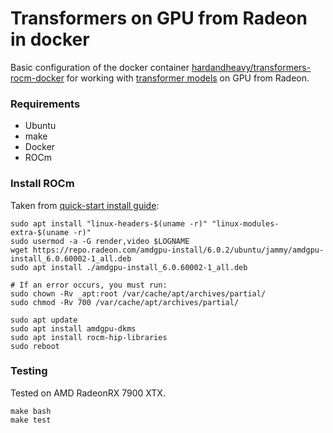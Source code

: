 # Transformers on GPU from Radeon in docker
Basic configuration of the docker container [hardandheavy/transformers-rocm-docker](https://hub.docker.com/repository/docker/hardandheavy/transformers-rocm-docker/general) for working with [transformer models](https://huggingface.co) on GPU from Radeon.

### Requirements
* Ubuntu
* make
* Docker
* ROCm

### Install ROCm
Taken from [quick-start install guide](https://rocm.docs.amd.com/projects/install-on-linux/en/latest/tutorial/quick-start.html):
```
sudo apt install "linux-headers-$(uname -r)" "linux-modules-extra-$(uname -r)"
sudo usermod -a -G render,video $LOGNAME
wget https://repo.radeon.com/amdgpu-install/6.0.2/ubuntu/jammy/amdgpu-install_6.0.60002-1_all.deb
sudo apt install ./amdgpu-install_6.0.60002-1_all.deb

# If an error occurs, you must run:
sudo chown -Rv _apt:root /var/cache/apt/archives/partial/
sudo chmod -Rv 700 /var/cache/apt/archives/partial/

sudo apt update
sudo apt install amdgpu-dkms
sudo apt install rocm-hip-libraries
sudo reboot
```

### Testing
Tested on AMD RadeonRX 7900 XTX.
```
make bash
make test
```
